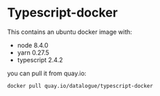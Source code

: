 Typescript-docker
================

This contains an ubuntu docker image with:

- node 8.4.0
- yarn 0.27.5
- typescript 2.4.2

you can pull it from quay.io:

`docker pull quay.io/datalogue/typescript-docker`
